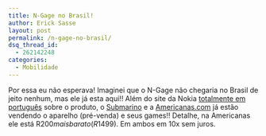 ```yaml
---
title: N-Gage no Brasil!
author: Erick Sasse
layout: post
permalink: /n-gage-no-brasil/
dsq_thread_id:
  - 262142248
categories:
  - Mobilidade
---
```

Por essa eu n&atilde;o esperava! Imaginei que o N-Gage n&atilde;o chegaria no Brasil de jeito nenhum, mas ele j&aacute; esta aqui!! Al&eacute;m do site da Nokia [totalmente em portugu&ecirc;s][1] sobre o produto, o [Submarino][2] e a [Americanas.com][3] j&aacute; est&atilde;o vendendo o aparelho (pr&eacute;-venda) e seus games!! Detalhe, na Americanas ele est&aacute; R$200 mais barato (R$1499). Em ambos em 10x sem juros.

 [1]: http://www.n-gage.com/BR/pt/
 [2]: http://www.submarino.com.br/games.asp?Query=NextLevelPage&#038;ProdTypeId=12&#038;CatId=18693&#038;PrevCatId=18693&#038;franq=105244
 [3]: http://www.americanas.com.br/cgi-bin/WebObjects/hotsites.woa/wa/ActionMateriaEspecial/materia?mat=2807